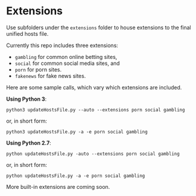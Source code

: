 # Extensions

Use subfolders under the `extensions` folder to house extensions to the final unified hosts file.

Currently this repo includes three extensions:

* `gambling` for common online betting sites,
* `social` for common social media sites, and
* `porn` for porn sites.
* `fakenews` for fake news sites.

Here are some sample calls, which vary which extensions are included.

**Using Python 3**:

    python3 updateHostsFile.py --auto --extensions porn social gambling

or, in short form:

    python3 updateHostsFile.py -a -e porn social gambling

**Using Python 2.7**:

    python updateHostsFile.py -auto --extensions porn social gambling

or, in short form:

    python updateHostsFile.py -a -e porn social gambling


More built-in extensions are coming soon.
